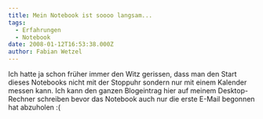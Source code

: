 ```yaml
---
title: Mein Notebook ist soooo langsam...
tags:
  - Erfahrungen
  - Notebook
date: 2008-01-12T16:53:38.000Z
author: Fabian Wetzel
---
```


Ich hatte ja schon fr&#252;her immer den Witz gerissen, dass man den Start dieses Notebooks nicht mit der Stoppuhr sondern nur mit einem Kalender messen kann. Ich kann den ganzen Blogeintrag hier auf meinem Desktop-Rechner schreiben bevor das Notebook auch nur die erste E-Mail begonnen hat abzuholen :(


